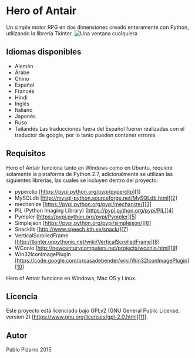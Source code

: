 # Hero of Antair
Un simple motor RPG en dos dimensiones creado enteramente con Python, utilizando la librería Tkinter.
![][image-1]

## Idiomas disponibles
- Alemán
- Árabe
- Chino
- Español
- Francés
- Hindi
- Inglés
- Italiano
- Japonés
- Ruso
- Tailandés
Las traducciones fuera del Español fueron realizadas con el traductor de google, por lo tanto pueden contener errores 

## Requisitos
Hero of Antair funciona tanto en Windows como en Ubuntu, requiere solamente la plataforma de Python 2.7, adicionalmente se utilizan las siguientes librerías, las cuales se incluyen dentro del proyecto:
- pyperclip [https://pypi.python.org/pypi/pyperclip][1]
- MySQLdb [http://mysql-python.sourceforge.net/MySQLdb.html][2]
- mechanize [https://pypi.python.org/pypi/mechanize/][3]
- PIL (Python Imaging Library) [https://pypi.python.org/pypi/PIL][4]
- Pympler [https://pypi.python.org/pypi/Pympler][5]
- Simplejson [https://pypi.python.org/pypi/simplejson/][6]
- Snacklib [http://www.speech.kth.se/snack/][7]
- VerticalScrolledFrame [http://tkinter.unpythonic.net/wiki/VerticalScrolledFrame][8]
- WConio [http://newcenturycomputers.net/projects/wconio.html][9]
- Win32IconImagePlugin [https://code.google.com/p/casadebender/wiki/Win32IconImagePlugin][10]

Hero of Antair funciona en Windows, Mac OS y Linux.

## Licencia
Este proyecto está licenciado bajo GPLv2 (GNU General Public License, version 2) [https://www.gnu.org/licenses/gpl-2.0.html][11].

## Autor
Pablo Pizarro
2015

[1]:	https://pypi.python.org/pypi/pyperclip
[2]:	http://mysql-python.sourceforge.net/MySQLdb.html
[3]:	https://pypi.python.org/pypi/mechanize/
[4]:	https://pypi.python.org/pypi/PIL
[5]:	https://pypi.python.org/pypi/Pympler
[6]:	https://pypi.python.org/pypi/simplejson/
[7]:	http://www.speech.kth.se/snack/
[8]:	http://tkinter.unpythonic.net/wiki/VerticalScrolledFrame
[9]:	http://newcenturycomputers.net/projects/wconio.html
[10]:	https://code.google.com/p/casadebender/wiki/Win32IconImagePlugin
[11]:	https://www.gnu.org/licenses/gpl-2.0.html

[image-1]:	https://raw.githubusercontent.com/ppizarror/ppizarror.github.io/master/resources/images/hoa/captura1.png "Una ventana cualquiera"